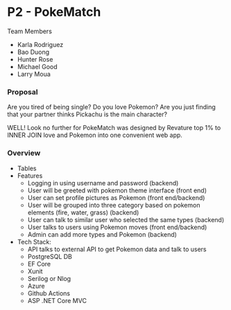 # P2 - PokeMatch

Team Members
- Karla Rodriguez
- Bao Duong
- Hunter Rose
- Michael Good
- Larry Moua

### Proposal
Are you tired of being single? Do you love Pokemon? Are you just finding that your partner thinks Pickachu is the main character?
  
  WELL! Look no further for PokeMatch was designed by Revature top 1% to INNER JOIN love and Pokemon into one convenient web app.
   
### Overview
- Tables
- Features
    - Logging in using username and password (backend)
    - User will be greeted with pokemon theme interface (front end)
    - User can set profile pictures as Pokemon (front end/backend)
    - User will be grouped into three category based on pokemon elements (fire, water, grass) (backend)
    - User can talk to similar user who selected the same types (backend)
    - User talks to users using Pokemon moves (front end/backend)
    - Admin can add more types and Pokemon (backend)
- Tech Stack:
    - API talks to external API to get Pokemon data and talk to users
    - PostgreSQL DB
    - EF Core
    - Xunit
    - Serilog or Nlog
    - Azure
    - Github Actions
    - ASP .NET Core MVC
    
